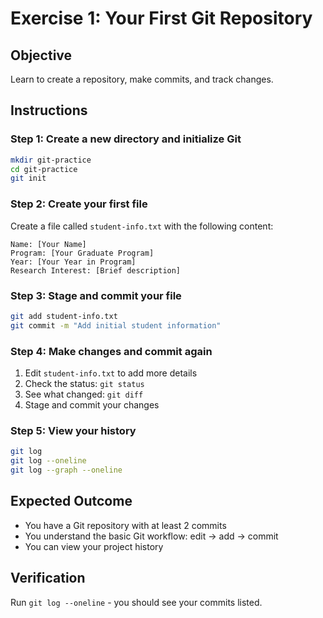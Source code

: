# Exercise 1: Your First Git Repository

## Objective
Learn to create a repository, make commits, and track changes.

## Instructions

### Step 1: Create a new directory and initialize Git
```bash
mkdir git-practice
cd git-practice
git init
```

### Step 2: Create your first file
Create a file called `student-info.txt` with the following content:
```
Name: [Your Name]
Program: [Your Graduate Program]
Year: [Your Year in Program]
Research Interest: [Brief description]
```

### Step 3: Stage and commit your file
```bash
git add student-info.txt
git commit -m "Add initial student information"
```

### Step 4: Make changes and commit again
1. Edit `student-info.txt` to add more details
2. Check the status: `git status`
3. See what changed: `git diff`
4. Stage and commit your changes

### Step 5: View your history
```bash
git log
git log --oneline
git log --graph --oneline
```

## Expected Outcome
- You have a Git repository with at least 2 commits
- You understand the basic Git workflow: edit → add → commit
- You can view your project history

## Verification
Run `git log --oneline` - you should see your commits listed.